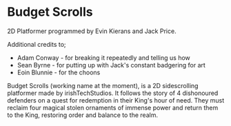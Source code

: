 # Budget Scrolls
2D Platformer programmed by Evin Kierans and Jack Price.

Additional credits to;
- Adam Conway - for breaking it repeatedly and telling us how
- Sean Byrne - for putting up with Jack's constant badgering for art
- Eoin Blunnie - for the choons

Budget Scrolls (working name at the moment), is a 2D sidescrolling platformer made by irishTechStudios. It follows the story of 4 dishonoured defenders on a quest for redemption in their King's hour of need. They must reclaim four magical stolen ornaments of immense power and return them to the King, restoring order and balance to the realm.
